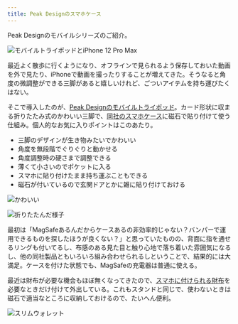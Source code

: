 ```yaml
---
title: Peak Designのスマホケース
---
```

Peak Designのモバイルシリーズのご紹介。

![](https://lh5.googleusercontent.com/704TQd77nhJkPQxr_CXPONoBsCtt-NFYXPp-rlsrD_bKKlGq092qf42Nl7O6CtNPVJZ78ScU11O3p2yIL2nJSlhMvbz_hKjtak3rkD1HSlNtUjFKv3CSnqLsW6jqwJ00SGyOqrRduEUIhrxToYxmY7sb66MX8dklhVcAbVJIw-jO219WV5qp2ePCeD28 "モバイルトライポッドとiPhone 12 Pro Max")

最近よく散歩に行くようになり、オフラインで見られるよう保存しておいた動画を外で見たり、iPhoneで動画を撮ったりすることが増えてきた。そうなると角度の微調整ができる三脚があると嬉しいけれど、ごついアイテムを持ち運びたくはない。

そこで導入したのが、[Peak Designのモバイルトライポッド](https://www.amazon.co.jp/dp/B09FRZPLL3)。カード形状に収まる折りたたみ式のかわいい三脚で、[同社のスマホケース](https://www.amazon.co.jp/dp/B09FP3HP7Z?)に磁石で貼り付けて使う仕組み。個人的なお気に入りポイントはこのあたり。

*   三脚のデザインが生き物みたいでかわいい
*   角度を無段階でぐりぐりと動かせる
*   角度調整時の硬さまで調整できる
*   薄くて小さいのでポケットに入る
*   スマホに貼り付けたまま持ち運ぶこともできる
*   磁石が付いているので玄関ドアとかに雑に貼り付けておける

![](https://lh3.googleusercontent.com/ylkoqiRotUPm6D_IiZ7RnSCRlrjCvHQXWdts2O4sovewRtiMkB3BIo03uzIV5L01rhuUJLNHzoYuHPhKJVyGcw1w1KdTJ8_C9W17RA62QTt4DdjGYhj7YUgQFN6a7ULcHhdhYP8qAUYqwZZNyMmh-rMSenVQHCU4wNFV_vFRFdgZwmp7zmOoFqyL7kVi "かわいい")

![](https://lh4.googleusercontent.com/stumH54_qRYFncRETho1Q7YS3OwcaTeSjUaZdjl1S0FV_-vh256SvnFmZtSh7pWbHEakCwpfi9IvRa_ii5aqwTw1imjjW9S3Bl5NkBeR1A8fpjQKpIE4V2SRgg0blGvCmO_fO2jja8kDTJjX7WA5WjfhRc2lIoeCRN34tXxioER0HbaL_PV1BtHrX54l "折りたたんだ様子")

最初は「MagSafeあるんだからケースあるの非効率的じゃない？バンパーで運用できるものを探したほうが良くない？」と思っていたものの、背面に指を通せるリングも付いてるし、布感のある見た目と触り心地で落ち着いた雰囲気になるし、他の同社製品ともいろいろ組み合わせられるしということで、結果的には大満足。ケースを付けた状態でも、MagSafeの充電器は普通に使える。

最近は財布が必要な機会もほぼ無くなってきたので、[スマホに付けられる財布](https://www.amazon.co.jp/dp/B09FSGW671)を必要なときだけ付けて外出している。これもスタンドと同じで、使わないときは磁石で適当なところに収納しておけるので、たいへん便利。

![](https://lh3.googleusercontent.com/XUFW9J86nEffou0jgAbAz1u9OyqkUhD-EmjUlL38bymAf0odNNhuocriyTX0N_AK4P7KKmb48FRWELvesrJFlFH8n3Mi29XupoiTIcmdJY2i0FNOfUbgqL-ruPIQONIUZaQJd-JLQfMKLM9fAOPDKhcHLzwF95l2liGB5JP2O5XugnoZq3vxfdW5oxI_ "スリムウォレット")
